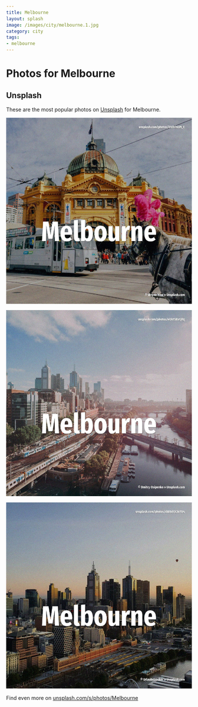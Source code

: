 ```yaml
---
title: Melbourne
layout: splash
image: /images/city/melbourne.1.jpg
category: city
tags:
- melbourne
---
```

# Photos for Melbourne

## Unsplash

These are the most popular photos on [Unsplash](https://unsplash.com) for Melbourne.

![Melbourne](/images/city/melbourne.1.jpg)

![Melbourne](/images/city/melbourne.2.jpg)

![Melbourne](/images/city/melbourne.3.jpg)

Find even more on [unsplash.com/s/photos/Melbourne](https://unsplash.com/s/photos/Melbourne)